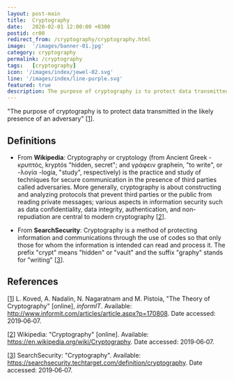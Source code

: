 ```yaml
---
layout: post-main
title:  Cryptography
date:   2020-02-01 12:00:00 +0300
postid: cr00
redirect_from: /cryptography/cryptography.html
image:  '/images/banner-01.jpg'
category: cryptography
permalink: /cryptography
tags:   [cryptography]
icon: '/images/index/jewel-02.svg'
line: '/images/index/line-purple.svg'
featured: true
description: The purpose of cryptography is to protect data transmitted in the likely presence of an adversary
---
```


"The purpose of cryptography is to protect data transmitted in the likely presence of an adversary" [[1]].

## Definitions

- From **Wikipedia**: Cryptography or cryptology (from Ancient
Greek - κρυπτός, kryptós "hidden, secret"; and γράφειν graphein, "to write", or -λογία -logia, "study", respectively) is
the practice and study of techniques for secure communication in the presence of third parties called adversaries. More
generally, cryptography is about constructing and analyzing protocols that prevent third parties or the public from
reading private messages; various aspects in information security such as data confidentiality, data integrity,
authentication, and non-repudiation are central to modern cryptography [[2]].

- From **SearchSecurity**: Cryptography is a
method of protecting information and communications through the use of codes so that only those for whom the information
is intended can read and process it. The prefix "crypt" means "hidden" or "vault" and the suffix "graphy" stands for
"writing" [[3]].

## References

[[1]] L. Koved, A. Nadalin, ‎N. Nagaratnam and M. Pistoia, "The Theory of Cryptography" [online], *informIT*.
Available: <http://www.informit.com/articles/article.aspx?p=170808>. Date accessed: 2019&#8209;06&#8209;07.

[1]:  http://www.informit.com/articles/article.aspx?p=170808
"The Theory of Cryptography"

[[2]] Wikipedia: "Cryptography" [online]. Available: <https://en.wikipedia.org/wiki/Cryptography>. Date accessed:
2019&#8209;06&#8209;07.

[2]: https://en.wikipedia.org/wiki/Cryptography
"Cryptography"

[[3]] SearchSecurity: "Cryptography". Available: <https://searchsecurity.techtarget.com/definition/cryptography>.
Date accessed: 2019&#8209;06&#8209;07.

[3]: https://searchsecurity.techtarget.com/definition/cryptography
"Cryptography"
